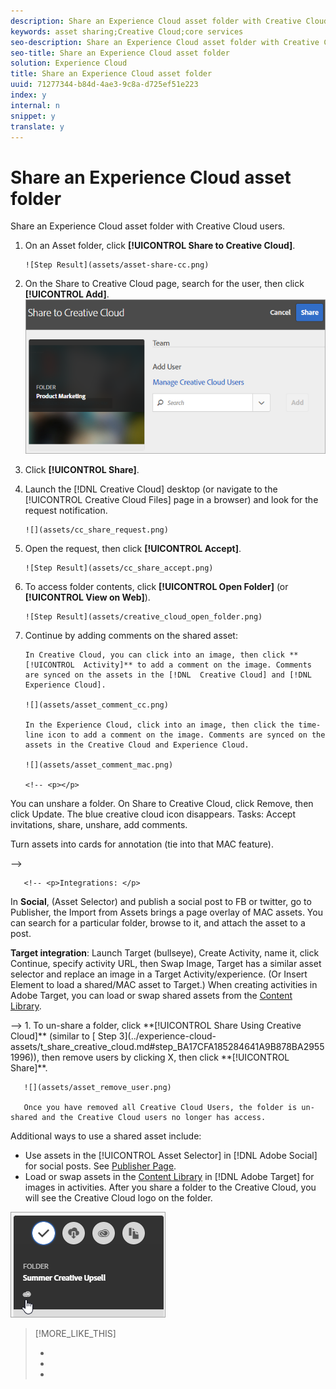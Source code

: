 ```yaml
---
description: Share an Experience Cloud asset folder with Creative Cloud users.
keywords: asset sharing;Creative Cloud;core services
seo-description: Share an Experience Cloud asset folder with Creative Cloud users.
seo-title: Share an Experience Cloud asset folder
solution: Experience Cloud
title: Share an Experience Cloud asset folder
uuid: 71277344-b84d-4ae3-9c8a-d725ef51e223
index: y
internal: n
snippet: y
translate: y
---
```


# Share an Experience Cloud asset folder

Share an Experience Cloud asset folder with Creative Cloud users.

1. On an Asset folder, click **[!UICONTROL  Share to Creative Cloud]**.

       ![Step Result](assets/asset-share-cc.png) 

1. On the Share to Creative Cloud page, search for the user, then click **[!UICONTROL  Add]**.
   ![](assets/asset-share-cc-page.png) 

1. Click **[!UICONTROL  Share]**.
1. Launch the [!DNL  Creative Cloud] desktop (or navigate to the [!UICONTROL  Creative Cloud Files] page in a browser) and look for the request notification.

       ![](assets/cc_share_request.png) 

1. Open the request, then click **[!UICONTROL  Accept]**.

       ![Step Result](assets/cc_share_accept.png) 

1. To access folder contents, click **[!UICONTROL  Open Folder]** (or **[!UICONTROL  View on Web]**).

       ![Step Result](assets/creative_cloud_open_folder.png) 
1. Continue by adding comments on the shared asset:

       In Creative Cloud, you can click into an image, then click **[!UICONTROL  Activity]** to add a comment on the image. Comments are synced on the assets in the [!DNL  Creative Cloud] and [!DNL  Experience Cloud]. 

       ![](assets/asset_comment_cc.png) 

       In the Experience Cloud, click into an image, then click the time-line icon to add a comment on the image. Comments are synced on the assets in the Creative Cloud and Experience Cloud. 

       ![](assets/asset_comment_mac.png) 

       <!-- <p></p> 
<p>You can unshare a folder. On Share to Creative Cloud, click Remove, then click Update. The blue creative cloud icon disappears. Tasks: Accept invitations, share, unshare, add comments. </p> 
<p>Turn assets into cards for annotation (tie into that MAC feature). </p> -->

       <!-- <p>Integrations: </p> 
<p>In <b>Social</b>, (Asset Selector) and publish a social post to FB or twitter, go to Publisher, the Import from Assets brings a page overlay of MAC assets. You can search for a particular folder, browse to it, and attach the asset to a post. </p> 
<p> <b>Target integration</b>: Launch Target (bullseye), Create Activity, name it, click Continue, specify activity URL, then Swap Image, Target has a similar asset selector and replace an image in a Target Activity/experience. (Or Insert Element to load a shared/MAC asset to Target.) When creating activities in <span class="keyword"> Adobe Target</span>, you can load or swap shared assets from the <a href="https://marketing.adobe.com/resources/help/en_US/target/target/c_manage_content.html" format="https" scope="external"> Content Library</a>. </p> -->
1. To un-share a folder, click **[!UICONTROL  Share Using Creative Cloud]** (similar to [ Step 3](../experience-cloud-assets/t_share_creative_cloud.md#step_BA17CFA185284641A9B878BA29551996)), then remove users by clicking X, then click **[!UICONTROL  Share]**.

       ![](assets/asset_remove_user.png) 

       Once you have removed all Creative Cloud Users, the folder is un-shared and the Creative Cloud users no longer has access. 
Additional ways to use a shared asset include: 

* Use assets in the [!UICONTROL  Asset Selector] in [!DNL  Adobe Social] for social posts. See [ Publisher Page](https://marketing.adobe.com/resources/help/en_US/social/?f=c_pub_publisher).
* Load or swap assets in the [ Content Library](https://marketing.adobe.com/resources/help/en_US/target/target/?f=c_manage_content) in [!DNL  Adobe Target] for images in activities.
After you share a folder to the Creative Cloud, you will see the Creative Cloud logo on the folder. 

![](assets/asset-cc-logo.png) 
>[!MORE_LIKE_THIS]
>
>* [  ](http://helpx.adobe.com/creative-cloud/help/sync-files.html)
>* [  ](http://helpx.stage.adobe.com/creative-cloud/help/collaboration.html)
>* [  ](http://helpx.stage.adobe.com/creative-cloud/help/collaboration-faq.html)
